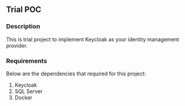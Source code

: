 ## Trial POC

### Description

This is trial project to implement Keycloak as your identity management provider.

### Requirements

Below are the dependencies that required for this project:

1. Keycloak
2. SQL Server
3. Docker
